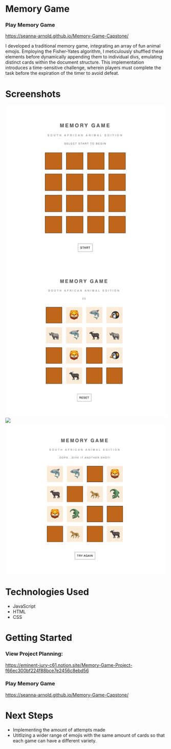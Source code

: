 # Memory Game
### Play Memory Game
https://seanna-arnold.github.io/Memory-Game-Capstone/

I developed a traditional memory game, integrating an array of fun animal emojis. Employing the Fisher-Yates algorithm, I meticulously shuffled these elements before dynamically appending them to individual divs, emulating distinct cards within the document structure. This implementation introduces a time-sensitive challenge, wherein players must complete the task before the expiration of the timer to avoid defeat.

# Screenshots

<img src="screenshots/start.png">
<img src="screenshots/timer.png">
<img src="screenshots/win.png">
<img src="screenshots/lost.png">

# Technologies Used

- JavaScript
- HTML
- CSS

# Getting Started

### View Project Planning:
https://eminent-jury-c61.notion.site/Memory-Game-Project-f66ec300bf224f88bce7e2456c8ebd56

### Play Memory Game
https://seanna-arnold.github.io/Memory-Game-Capstone/

# Next Steps

- Implementing the amount of attempts made
- Utitlizing a wider range of emojis with the same amount of cards so that each game can have a different variety.
